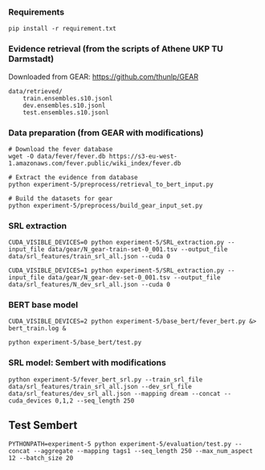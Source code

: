 ### Requirements

```
pip install -r requirement.txt
```

### Evidence retrieval (from the scripts of Athene UKP TU Darmstadt)

Downloaded from GEAR: https://github.com/thunlp/GEAR 

```
data/retrieved/
    train.ensembles.s10.jsonl
    dev.ensembles.s10.jsonl
    test.ensembles.s10.jsonl
```

### Data preparation (from GEAR with modifications)

```
# Download the fever database
wget -O data/fever/fever.db https://s3-eu-west-1.amazonaws.com/fever.public/wiki_index/fever.db

# Extract the evidence from database
python experiment-5/preprocess/retrieval_to_bert_input.py

# Build the datasets for gear
python experiment-5/preprocess/build_gear_input_set.py

```

### SRL extraction

```
CUDA_VISIBLE_DEVICES=0 python experiment-5/SRL_extraction.py --input_file data/gear/N_gear-train-set-0_001.tsv --output_file data/srl_features/train_srl_all.json --cuda 0 

CUDA_VISIBLE_DEVICES=1 python experiment-5/SRL_extraction.py --input_file data/gear/N_gear-dev-set-0_001.tsv --output_file data/srl_features/N_dev_srl_all.json --cuda 0
```

### BERT base model

```
CUDA_VISIBLE_DEVICES=2 python experiment-5/base_bert/fever_bert.py &> bert_train.log &

python experiment-5/base_bert/test.py
```

### SRL model: Sembert with modifications

```
python experiment-5/fever_bert_srl.py --train_srl_file data/srl_features/train_srl_all.json --dev_srl_file data/srl_features/dev_srl_all.json --mapping dream --concat --cuda_devices 0,1,2 --seq_length 250 

```

## Test Sembert

```
PYTHONPATH=experiment-5 python experiment-5/evaluation/test.py --concat --aggregate --mapping tags1 --seq_length 250 --max_num_aspect 12 --batch_size 20
```

